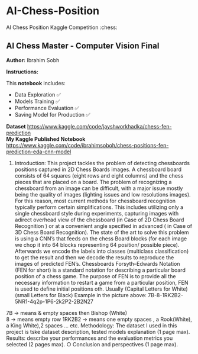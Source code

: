 # AI-Chess-Position
AI Chess Position Kaggle Competition :chess:

## **AI Chess Master - Computer Vision Final**
**Author:** Ibrahim Sobh

**Instructions:**

This **notebook** includes:
* Data Exploration ✅
* Models Training ✅
* Performance Evaluation ✅
* Saving Model for Production ✅

**Dataset** https://www.kaggle.com/code/jayshworkhadka/chess-fen-prediction </br>
**My Kaggle Published Notebook** https://www.kaggle.com/code/ibrahimsoboh/chess-positions-fen-prediction-eda-cnn-model </br>



1. Introduction:
This project tackles the problem of detecting chessboards positions captured in 2D Chess Boards images. A chessboard board consists of 64 squares (eight rows and eight columns) and the chess pieces that are placed on a board.
The problem of recognizing a chessboard from an image can be difficult, with a major issue mostly being the quality of images (lighting issues and low resolutions images).
For this reason, most current methods for chessboard recognition typically perform certain simplifications. This includes utilizing only a single chessboard style during experiments, capturing images with adirect overhead view of the chessboard (in Case of 2D Chess Board Recognition ) or at a convenient angle specified in advanced ( in Case of 3D Chess Board Recognition).
The state of the art to solve this problem is using a CNN’s that feeds on the chess Board blocks (for each image we chop it into 64 blocks representing 64 position/ possible piece). Afterwards we encode the labels into classes (multiclass classification) to get the result and then we decode the results to reproduce the images of predicted FEN’s.
Chessboards Forsyth–Edwards Notation (FEN for short) is a standard notation for describing a particular board position of a chess game. The purpose of FEN is to provide all the necessary information to restart a game from a particular position, FEN is used to define initial positions oth. Usually (Capital Letters for White) (small Letters for Black)
Example in the picture above: 7B-8-1RK2B2-5NR1-4q2p-1P6-2k2P2-2B2N27

7B     -> means & empty spaces then Bishop (White)    
8      -> means empty row 
1RK2B2 -> means one empty spaces , a Rook(White), a King White),2 spaces … etc.
Methodology:
The dataset I used in this project is tske
dataset description, tested models explanation (1 page max). 
Results: describe your performances and the evaluation metrics you selected (2 pages max). 
○ Conclusion and perspectives (1 page max). 
 

